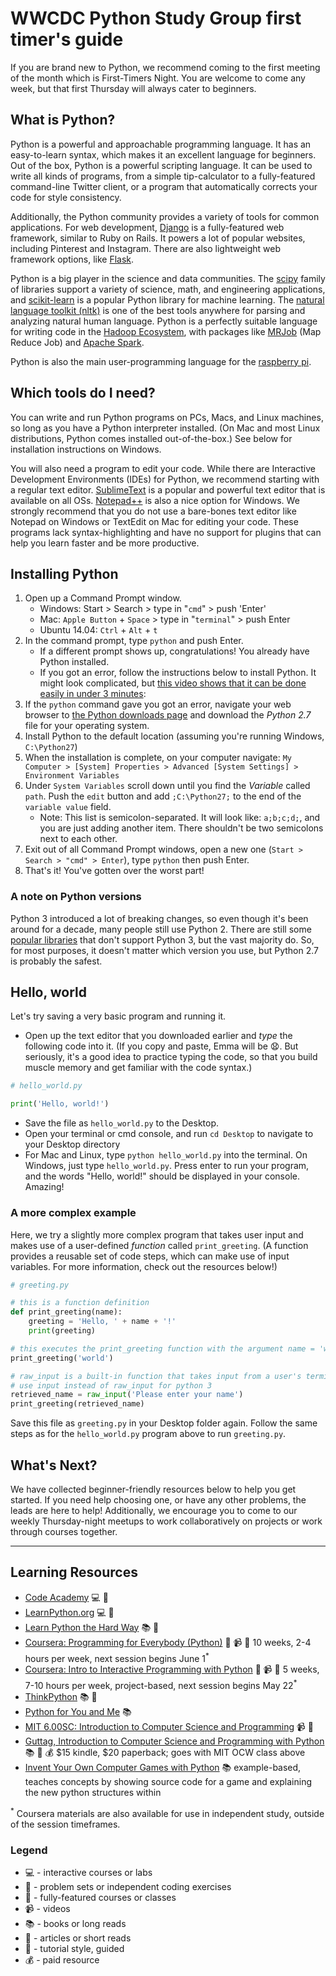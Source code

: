 # WWCDC Python Study Group first timer's guide

If you are brand new to Python, we recommend coming to the first meeting of the month which is First-Timers Night. You are welcome to come any week, but that first Thursday will always cater to beginners.

## What is Python?
Python is a powerful and approachable programming language. It has an easy-to-learn syntax, which makes it an excellent language for beginners. Out of the box, Python is a powerful scripting language. It can be used to write all kinds of programs, from a simple tip-calculator to a fully-featured command-line Twitter client, or a program that automatically corrects your code for style consistency.

Additionally, the Python community provides a variety of tools for common applications. For web development, [Django](https://www.djangoproject.com/) is a fully-featured web framework, similar to Ruby on Rails. It powers a lot of popular websites, including Pinterest and Instagram. There are also lightweight web framework options, like [Flask](http://flask.pocoo.org/).

Python is a big player in the science and data communities. The [scipy](http://www.scipy.org/) family of libraries support a variety of science, math, and engineering applications, and [scikit-learn](http://scikit-learn.org/stable/) is a popular Python library for machine learning. The [natural language toolkit (nltk)](http://www.nltk.org/) is one of the best tools anywhere for parsing and analyzing natural human language. Python is a perfectly suitable language for writing code in the [Hadoop Ecosystem](http://blog.cloudera.com/blog/2013/01/a-guide-to-python-frameworks-for-hadoop/), with packages like [MRJob](https://pythonhosted.org/mrjob/) (Map Reduce Job) and [Apache Spark](https://spark.apache.org/).

Python is also the main user-programming language for the [raspberry pi](http://www.raspberrypi.org/).

## Which tools do I need?
You can write and run Python programs on PCs, Macs, and Linux machines, so long as you have a Python interpreter installed. (On Mac and most Linux distributions, Python comes installed out-of-the-box.) See below for installation instructions on Windows.

You will also need a program to edit your code. While there are Interactive Development Environments (IDEs) for Python, we recommend starting with a regular text editor. [SublimeText](http://www.sublimetext.com/) is a popular and powerful text editor that is available on all OSs. [Notepad++](http://notepad-plus-plus.org/) is also a nice option for Windows. We strongly recommend that you do not use a bare-bones text editor like Notepad on Windows or TextEdit on Mac for editing your code. These programs lack syntax-highlighting and have no support for plugins that can help you learn faster and be more productive.

## Installing Python
1. Open up a Command Prompt window.
    * Windows: Start > Search > type in "`cmd`" > push 'Enter'
    * Mac: `Apple Button` + `Space` > type in "`terminal`" > push Enter
    * Ubuntu 14.04: `Ctrl` + `Alt` + `t`
1. In the command prompt, type `python` and push Enter.
    * If a different prompt shows up, congratulations! You already have Python installed.
    * If you got an error, follow the instructions below to install Python. It might look complicated, but [this video shows that it can be done easily in under 3 minutes](https://www.youtube.com/watch?v=dU_ca27EGT8):
1. If the `python` command gave you got an error, navigate your web browser to [the Python downloads page](https://www.python.org/downloads/) and download the *Python 2.7* file for your operating system.
1. Install Python to the default location (assuming you're running Windows, `C:\Python27`)
1. When the installation is complete, on your computer navigate: `My Computer > [System] Properties > Advanced [System Settings] > Environment Variables`
1. Under `System Variables` scroll down until you find the _Variable_ called `path`. Push the `edit` button and add `;C:\Python27;` to the end of the `variable value` field.
    * Note: This list is semicolon-separated. It will look like: `a;b;c;d;`, and you are just adding another item. There shouldn't be two semicolons next to each other.
1. Exit out of all Command Prompt windows, open a new one (`Start > Search > "cmd" > Enter`), type `python` then push Enter.
1. That's it! You've gotten over the worst part!

### A note on Python versions
Python 3 introduced a lot of breaking changes, so even though it's been around for a decade, many people still use Python 2. There are still some [popular libraries](http://py3readiness.org/) that don't support Python 3, but the vast majority do. So, for most purposes, it doesn't matter which version you use, but Python 2.7 is probably the safest.


## Hello, world
Let's try saving a very basic program and running it.

* Open up the text editor that you downloaded earlier and _type_ the following code into it. (If you copy and paste, Emma will be :anguished:. But seriously, it's a good idea to practice typing the code, so that you build muscle memory and get familiar with the code syntax.)

```python
# hello_world.py

print('Hello, world!')
```
* Save the file as `hello_world.py` to the Desktop.
* Open your terminal or cmd console, and run `cd Desktop` to navigate to your Desktop directory
* For Mac and Linux, type `python hello_world.py` into the terminal. On Windows, just type `hello_world.py`. Press enter to run your program, and the words "Hello, world!" should be displayed in your console. Amazing!

### A more complex example
Here, we try a slightly more complex program that takes user input and makes use of a user-defined _function_ called `print_greeting`. (A function provides a reusable set of code steps, which can make use of input variables. For more information, check out the resources below!)

```python
# greeting.py

# this is a function definition
def print_greeting(name):
    greeting = 'Hello, ' + name + '!'
    print(greeting)

# this executes the print_greeting function with the argument name = 'world'
print_greeting('world')

# raw_input is a built-in function that takes input from a user's terminal
# use input instead of raw_input for python 3
retrieved_name = raw_input('Please enter your name')
print_greeting(retrieved_name)
```

Save this file as `greeting.py` in your Desktop folder again. Follow the same steps as for the `hello_world.py` program above to run `greeting.py`.


## What's Next?
We have collected beginner-friendly resources below to help you get started. If you need help choosing one, or have any other problems, the leads are here to help! Additionally, we encourage you to come to our weekly Thursday-night meetups to work collaboratively on projects or work through courses together.

---

## Learning Resources

* [Code Academy](http://www.codecademy.com/tracks/python) :computer: :beginner:
* [LearnPython.org](http://www.learnpython.org) :computer: :beginner:
* [Learn Python the Hard Way](http://learnpythonthehardway.org/book/) :books: :beginner:
* [Coursera: Programming for Everybody (Python)](https://www.coursera.org/course/pythonlearn) :school_satchel: :video_camera: :pencil: 10 weeks, 2-4 hours per week, next session begins June 1<sup>*</sup>
* [Coursera: Intro to Interactive Programming with Python](https://www.coursera.org/course/interactivepython1) :school_satchel: :video_camera: :pencil: 5 weeks, 7-10 hours per week, project-based, next session begins May 22<sup>*</sup>
* [ThinkPython](http://en.wikibooks.org/wiki/Think_Python/Preface) :books: :pencil:
* [Python for You and Me](http://pymbook.readthedocs.org/en/latest/) :books:
* [MIT 6.00SC: Introduction to Computer Science and Programming](http://ocw.mit.edu/courses/electrical-engineering-and-computer-science/6-00sc-introduction-to-computer-science-and-programming-spring-2011/) :video_camera: :pencil:
* [Guttag, Introduction to Computer Science and Programming with Python](http://www.amazon.com/gp/product/0262525003/) :books: :pencil: :moneybag: $15 kindle, $20 paperback; goes with MIT OCW class above
* [Invent Your Own Computer Games with Python](http://inventwithpython.com/) :books: example-based, teaches concepts by showing source code for a game and explaining the new python structures within


<sup>*</sup> Coursera materials are also available for use in independent study, outside of the session timeframes.

### Legend
* :computer: - interactive courses or labs
* :pencil: - problem sets or independent coding exercises
* :school_satchel: - fully-featured courses or classes
* :video_camera: - videos
* :books: - books or long reads
* :page_facing_up: - articles or short reads
* :beginner: - tutorial style, guided
* :moneybag: - paid resource
